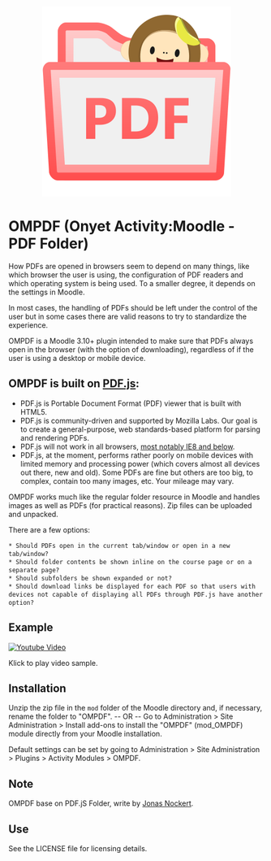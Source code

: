 <div align="center">
    <img src="pix/ompdf-logo.png">
</div>

# OMPDF (Onyet Activity:Moodle - PDF Folder)

How PDFs are opened in browsers seem to depend on many things, like which
browser the user is using, the configuration of PDF readers and which
operating system is being used. To a smaller degree, it depends on the
settings in Moodle.

In most cases, the handling of PDFs should be left under the control of
the user but in some cases there are valid reasons to try to standardize
the experience.

OMPDF is a Moodle 3.10+ plugin intended to make sure that PDFs always
open in the browser (with the option of downloading), regardless of if the
user is using a desktop or mobile device.

## OMPDF is built on [PDF.js](https://github.com/mozilla/pdf.js):

* PDF.js is Portable Document Format (PDF) viewer that is built with HTML5.
* PDF.js is community-driven and supported by Mozilla Labs. Our goal is to create a general-purpose, web standards-based platform for parsing and rendering PDFs.
* PDF.js will not work in all browsers, [most notably IE8 and below](https://github.com/mozilla/pdf.js/wiki/Frequently-Asked-Questions#what-browsers-are-supported).
* PDF.js, at the moment, performs rather poorly on mobile devices with limited memory and processing power (which covers almost all devices out there, new and old). Some PDFs are fine but others are too big, to complex, contain too many images, etc. Your mileage may vary.

OMPDF works much like the regular folder resource in Moodle and handles
images as well as PDFs (for practical reasons). Zip files can be uploaded and
unpacked.

There are a few options:

    * Should PDFs open in the current tab/window or open in a new tab/window?
    * Should folder contents be shown inline on the course page or on a separate page?
    * Should subfolders be shown expanded or not?
    * Should download links be displayed for each PDF so that users with devices not capable of displaying all PDFs through PDF.js have another option?

## Example

[![Youtube Video](https://img.youtube.com/vi/oDLCNRJa9YI/0.jpg)](https://www.youtube.com/watch?v=oDLCNRJa9YI)

Klick to play video sample.

## Installation

Unzip the zip file in the `mod` folder of the Moodle directory and, if
necessary, rename the folder to "OMPDF".
-- OR --
Go to Administration > Site Administration > Install add-ons to install
the "OMPDF" (mod_OMPDF) module directly from your Moodle
installation.

Default settings can be set by going to Administration > Site
Administration > Plugins > Activity Modules > OMPDF.

## Note

OMPDF base on PDF.jS Folder, write by [Jonas Nockert](https://moodle.org/plugins/mod_pdfjsfolder).

## Use

See the LICENSE file for licensing details.
